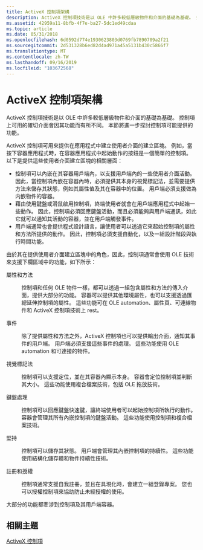 ```yaml
---
title: ActiveX 控制項架構
description: ActiveX 控制項技術是以 OLE 中許多較低層級物件和介面的基礎為基礎。 控制項上可用的確切介面會因其功能而有所不同。 本節將進一步探討控制項可能提供的功能。
ms.assetid: 42959a11-8bfb-4f7e-ba27-5dc1ed49cdaa
ms.topic: article
ms.date: 05/31/2018
ms.openlocfilehash: 6d0592d774e1930623803d0769fb7890709a2f21
ms.sourcegitcommit: 2d531328b6ed82d4ad971a45a5131b430c5866f7
ms.translationtype: MT
ms.contentlocale: zh-TW
ms.lasthandoff: 09/16/2019
ms.locfileid: "103672568"
---
```

# <a name="activex-controls-architecture"></a>ActiveX 控制項架構

ActiveX 控制項技術是以 OLE 中許多較低層級物件和介面的基礎為基礎。 控制項上可用的確切介面會因其功能而有所不同。 本節將進一步探討控制項可能提供的功能。

ActiveX 控制項可用來提供在應用程式中建立使用者介面的建立區塊。 例如，當按下容器應用程式時，在容器應用程式中起始動作的按鈕是一個簡單的控制項。 以下是提供這些使用者介面建立區塊的相關層面：

-   控制項可以內嵌在其容器用戶端內，以支援用戶端內的一些使用者介面活動。 因此，當控制項內嵌在容器內時，必須提供其本身的視覺標記法，並需要提供方法來儲存其狀態，例如其屬性值及其在容器中的位置。 用戶端必須支援做為内嵌物件的容器。
-   藉由使用鍵盤或滑鼠啟用控制項，終端使用者就會在用戶端應用程式中起始一些動作。 因此，控制項必須回應鍵盤活動，而且必須能夠與用戶端通訊，如此它就可以通知其活動的容器，並在用戶端觸發事件。
-   用戶端通常也會提供程式設計語言，讓使用者可以透過它來起始控制項的屬性和方法所提供的動作。 因此，控制項必須支援自動化，以及一組設計階段與執行時間功能。

由於其在提供使用者介面建立區塊中的角色，因此，控制項通常會使用 OLE 技術來支援下欄區域中的功能，如下所示：

<dl> <dt>

<span id="Properties_and_methods"></span><span id="properties_and_methods"></span><span id="PROPERTIES_AND_METHODS"></span>屬性和方法
</dt> <dd>

控制項和任何 OLE 物件一樣，都可以透過一組包含屬性和方法的傳入介面，提供大部分的功能。 容器可以提供其他環境屬性，也可以支援透過匯總延伸控制項的屬性。 這些功能可在 OLE automation、屬性頁、可連線物件和 ActiveX 控制項技術上 rest。

</dd> <dt>

<span id="Events"></span><span id="events"></span><span id="EVENTS"></span>事件
</dt> <dd>

除了提供屬性和方法之外，ActiveX 控制項也可以提供輸出介面，通知其事件的用戶端。 用戶端必須支援這些事件的處理。 這些功能使用 OLE automation 和可連接的物件。

</dd> <dt>

<span id="Visual_representation"></span><span id="visual_representation"></span><span id="VISUAL_REPRESENTATION"></span>視覺標記法
</dt> <dd>

控制項可以支援定位，並在其容器內顯示本身。 容器會定位控制項並判斷其大小。 這些功能使用複合檔案技術，包括 OLE 拖放技術。

</dd> <dt>

<span id="Keyboard_handling"></span><span id="keyboard_handling"></span><span id="KEYBOARD_HANDLING"></span>鍵盤處理
</dt> <dd>

控制項可以回應鍵盤快速鍵，讓終端使用者可以起始控制項所執行的動作。 容器會管理其所有內嵌控制項的鍵盤活動。 這些功能使用控制項和複合檔案技術。

</dd> <dt>

<span id="Persistence"></span><span id="persistence"></span><span id="PERSISTENCE"></span>堅持
</dt> <dd>

控制項可以儲存其狀態。 用戶端會管理其內嵌控制項的持續性。 這些功能使用結構化儲存體和物件持續性技術。

</dd> <dt>

<span id="Registration_and_licensing"></span><span id="registration_and_licensing"></span><span id="REGISTRATION_AND_LICENSING"></span>註冊和授權
</dt> <dd>

控制項通常支援自我註冊，並且在具現化時，會建立一組登錄專案。 您也可以授權控制項來協助防止未經授權的使用。

</dd> </dl>

大部分的功能都牽涉到控制項及其用戶端容器。

## <a name="related-topics"></a>相關主題

<dl> <dt>

[ActiveX 控制項](activex-controls.md)
</dt> </dl>

 

 




